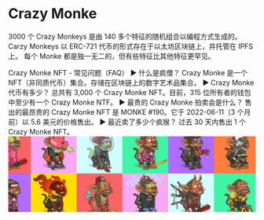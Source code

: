 # Crazy Monke

3000 个 Crazy Monkeys 是由 140 多个特征的随机组合以编程方式生成的。 Carzy Monkeys 以 ERC-721 代币的形式存在于以太坊区块链上，并托管在 IPFS 上。 每个 Monke 都是独一无二的，但有些特征比其他特征更罕见。

Crazy Monke NFT - 常见问题（FAQ）
▶ 什么是疯僧？
Crazy Monke 是一个 NFT（非同质代币）集合。存储在区块链上的数字艺术品集合。
▶ Crazy Monke 代币有多少？
总共有 3,000 个 Crazy Monke NFT。目前，315 位所有者的钱包中至少有一个 Crazy Monke NTF。
▶ 最贵的 Crazy Monke 拍卖会是什么？
售出的最昂贵的 Crazy Monke NFT 是 MONKE #190。它于 2022-06-11（3 个月前）以 5.6 美元的价格售出。
▶ 最近卖了多少个疯猴？
过去 30 天内售出 1 个 Crazy Monke NFT。
![NFT](微信截图_20220825163208.png)


